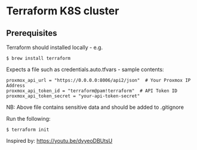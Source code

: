 # Terraform K8S cluster

Prerequisites
-------------

Terraform should installed locally - e.g.
```
$ brew install terraform
```

Expects a file such as credentials.auto.tfvars - sample contents:
```
proxmox_api_url = "https://0.0.0.0:8006/api2/json"  # Your Proxmox IP Address
proxmox_api_token_id = "terraform@pam!terraform"  # API Token ID
proxmox_api_token_secret = "your-api-token-secret"
```

NB: Above file contains sensitive data and should be added to .gitignore

Run the following:
```
$ terraform init
```

Inspired by: https://youtu.be/dvyeoDBUtsU
